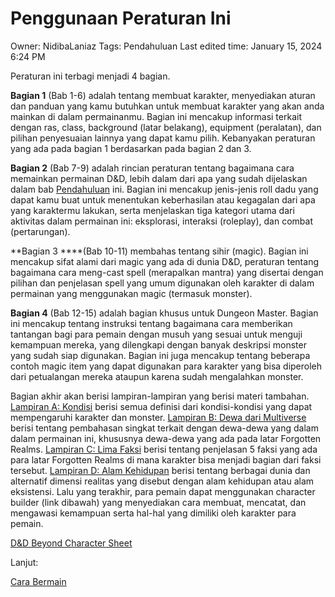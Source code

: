 # Penggunaan Peraturan Ini

Owner: NidibaLaniaz
Tags: Pendahuluan
Last edited time: January 15, 2024 6:24 PM

Peraturan ini terbagi menjadi 4 bagian.

**Bagian 1** (Bab 1-6) adalah tentang membuat karakter, menyediakan aturan dan panduan yang kamu butuhkan untuk membuat karakter yang akan anda mainkan di dalam permainanmu. Bagian ini mencakup informasi terkait dengan ras, class, background (latar belakang), equipment (peralatan), dan pilihan penyesuaian lainnya yang dapat kamu pilih. Kebanyakan peraturan yang ada pada bagian 1 berdasarkan pada bagian 2 dan 3.

**Bagian 2** (Bab 7-9) adalah rincian peraturan tentang bagaimana cara memainkan permainan D&D, lebih dalam dari apa yang sudah dijelaskan dalam bab [Pendahuluan](../Pendahuluan%20f2eb671a676646769910c48c1e2eaf25.md) ini. Bagian ini mencakup jenis-jenis roll dadu yang dapat kamu buat untuk menentukan keberhasilan atau kegagalan dari apa yang karaktermu lakukan, serta menjelaskan tiga kategori utama dari aktivitas dalam permainan ini: eksplorasi, interaksi (roleplay), dan combat (pertarungan).

**Bagian 3 ****(Bab 10-11) membahas tentang sihir (magic). Bagian ini mencakup sifat alami dari magic yang ada di dunia D&D, peraturan tentang bagaimana cara meng-cast spell (merapalkan mantra) yang disertai dengan pilihan dan penjelasan spell yang umum digunakan oleh karakter di dalam permainan yang menggunakan magic (termasuk monster).

**Bagian 4** (Bab 12-15) adalah bagian khusus untuk Dungeon Master. Bagian ini mencakup tentang instruksi tentang bagaimana cara memberikan tantangan bagi para pemain dengan musuh yang sesuai untuk menguji kemampuan mereka, yang dilengkapi dengan banyak deskripsi monster yang sudah siap digunakan. Bagian ini juga mencakup tentang beberapa contoh magic item yang dapat digunakan para karakter yang bisa diperoleh dari petualangan mereka ataupun karena sudah mengalahkan monster.

Bagian akhir akan berisi lampiran-lampiran yang berisi materi tambahan. [Lampiran A: Kondisi](../Lampiran%20A%20Kondisi%200a98dc30663e478492f30bc31aa591fd.md) berisi semua definisi dari kondisi-kondisi yang dapat mempengaruhi karakter dan monster. [Lampiran B: Dewa dari Multiverse](../Lampiran%20B%20Dewa%20dari%20Multiverse%201f1b0c7c7eae416aacf88911d1a76aca.md) berisi tentang pembahasan singkat terkait dengan dewa-dewa yang dalam dalam permainan ini, khususnya dewa-dewa yang ada pada latar Forgotten Realms. [Lampiran C: Lima Faksi](../Lampiran%20C%20Lima%20Faksi%20d4d897d35ac24936a7616642978dde39.md) berisi tentang penjelasan 5 faksi yang ada para latar Forgotten Realms di mana karakter bisa menjadi bagian dari faksi tersebut. [Lampiran D: Alam Kehidupan](../Lampiran%20D%20Alam%20Kehidupan%20be0e7b5eacb1439283d0713b439ac61b.md) berisi tentang berbagai dunia dan alternatif dimensi realitas yang disebut dengan alam kehidupan atau alam eksistensi. Lalu yang terakhir, para pemain dapat menggunakan character builder (link dibawah) yang menyediakan cara membuat, mencatat, dan mengawasi kemampuan serta hal-hal yang dimiliki oleh karakter para pemain.

[D&D Beyond Character Sheet](https://www.dndbeyond.com/characters/builder)

Lanjut:

[Cara Bermain](Cara%20Bermain%20410dc7c8fb7748ccb6222d9b9fe6f69d.md)